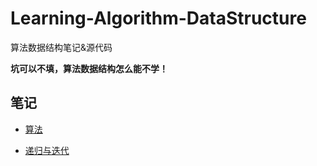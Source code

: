 # Learning-Algorithm-DataStructure
算法数据结构笔记&源代码

**坑可以不填，算法数据结构怎么能不学！**

## 笔记

* [算法](https://github.com/cyf-gh/Learning-Algorithm-DataStructure/blob/master/notes/SORT.md)

* [递归与迭代](https://github.com/cyf-gh/Learning-Algorithm-DataStructure/blob/master/notes/ITERATION%26RECURSION.md)